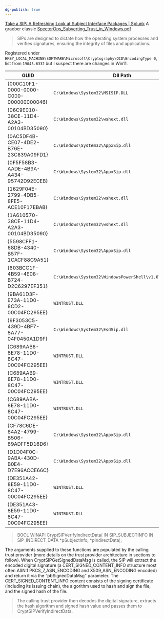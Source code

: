 ```yaml
---
dg-publish: true
---
```

[Take a SIP: A Refreshing Look at Subject Interface Packages | Splunk](https://www.splunk.com/en_us/blog/security/take-a-sip-a-refreshing-look-at-subject-interface-packages.html)
A graeber classic [SpecterOps_Subverting_Trust_in_Windows.pdf](https://specterops.io/wp-content/uploads/sites/3/2022/06/SpecterOps_Subverting_Trust_in_Windows.pdf)

> SIPs are designed to dictate how the operating system processes and verifies signatures, ensuring the integrity of files and applications.

Registered under `HKEY_LOCAL_MACHINE\SOFTWARE\Microsoft\Cryptography\OID\EncodingType 0`, list from `19045.6332` but I suspect there are changes in Win11.

| GUID                                   | Dll Path                                                  | FuncName                       |
| -------------------------------------- | --------------------------------------------------------- | ------------------------------ |
| {000C10F1-0000-0000-C000-000000000046} | `C:\Windows\System32\MSISIP.DLL`                          | MsiSIPGetSignedDataMsg         |
| {06C9E010-38CE-11D4-A2A3-00104BD35090} | `C:\Windows\System32\wshext.dll`                          | GetSignedDataMsg               |
| {0AC5DF4B-CE07-4DE2-B76E-23C839A09FD1} | `C:\Windows\System32\AppxSip.dll`                         | AppxSipGetSignedDataMsg        |
| {0F5F58B3-AADE-4B9A-A434-95742D92ECEB} | `C:\Windows\System32\AppxSip.dll`                         | AppxBundleSipGetSignedDataMsg  |
| {1629F04E-2799-4DB5-8FE5-ACE10F17EBAB} | `C:\Windows\System32\wshext.dll`                          | GetSignedDataMsg               |
| {1A610570-38CE-11D4-A2A3-00104BD35090} | `C:\Windows\System32\wshext.dll`                          | GetSignedDataMsg               |
| {5598CFF1-68DB-4340-B57F-1CACF88C9A51} | `C:\Windows\System32\AppxSip.dll`                         | P7xSipGetSignedDataMsg         |
| {603BCC1F-4B59-4E08-B724-D2C6297EF351} | `C:\Windows\System32\WindowsPowerShell\v1.0\pwrshsip.dll` | PsGetSignature                 |
| {9BA61D3F-E73A-11D0-8CD2-00C04FC295EE} | `WINTRUST.DLL`                                            | CryptSIPGetSignedDataMsg       |
| {9F3053C5-439D-4BF7-8A77-04F0450A1D9F} | `C:\Windows\System32\EsdSip.dll`                          | EsdSipGetSignature             |
| {C689AAB8-8E78-11D0-8C47-00C04FC295EE} | `WINTRUST.DLL`                                            | CryptSIPGetSignedDataMsg       |
| {C689AAB9-8E78-11D0-8C47-00C04FC295EE} | `WINTRUST.DLL`                                            | CryptSIPGetSignedDataMsg       |
| {C689AABA-8E78-11D0-8C47-00C04FC295EE} | `WINTRUST.DLL`                                            | CryptSIPGetSignedDataMsg       |
| {CF78C6DE-64A2-4799-B506-89ADFF5D16D6} | `C:\Windows\System32\AppxSip.dll`                         | EappxSipGetSignedDataMsg       |
| {D1D04F0C-9ABA-430D-B0E4-D7E96ACCE66C} | `C:\Windows\System32\AppxSip.dll`                         | EappxBundleSipGetSignedDataMsg |
| {DE351A42-8E59-11D0-8C47-00C04FC295EE} | `WINTRUST.DLL`                                            | CryptSIPGetSignedDataMsg       |
| {DE351A43-8E59-11D0-8C47-00C04FC295EE} | `WINTRUST.DLL`                                            | CryptSIPGetSignedDataMsg       |

>BOOL WINAPI CryptSIPVerifyIndirectData( IN      SIP_SUBJECTINFO     IN      SIP_INDIRECT_DATA   *pSubjectInfo, *pIndirectData); 
>
The arguments supplied to these functions are populated by the calling trust provider (more details on the trust provider architecture in sections to follow). When CryptSIPGetSignedDataMsg is called, the SIP will extract the encoded digital signature (a CERT_SIGNED_CONTENT_INFO structure most often ASN.1 PKCS_7_ASN_ENCODING and X509_ASN_ENCODING encoded) and return it via the “pbSignedDataMsg” parameter. The CERT_SIGNED_CONTENT_INFO content consists of the signing certificate (including its issuing chain), the algorithm used to hash and sign the file, and the signed hash of the file.
>
>The calling trust provider then decodes the digital signature, extracts the hash algorithm and signed hash value and passes them to CryptSIPVerifyIndirectData.

